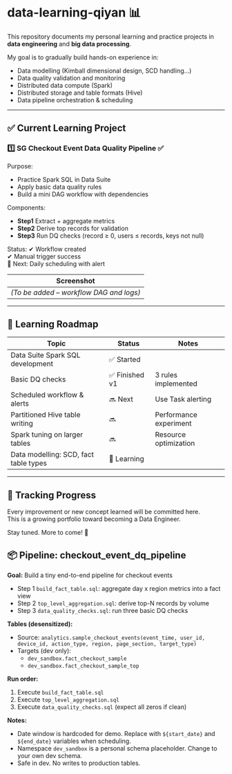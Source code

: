 # data-learning-qiyan 📊

 
This repository documents my personal learning and practice projects in **data engineering** and **big data processing**.

My goal is to gradually build hands-on experience in:
- Data modelling (Kimball dimensional design, SCD handling…)
- Data quality validation and monitoring
- Distributed data compute (Spark)
- Distributed storage and table formats (Hive)
- Data pipeline orchestration & scheduling

---

## ✅ Current Learning Project

### 1️⃣ SG Checkout Event Data Quality Pipeline ✅
Purpose:
- Practice Spark SQL in Data Suite
- Apply basic data quality rules
- Build a mini DAG workflow with dependencies

Components:
- **Step1** Extract + aggregate metrics  
- **Step2** Derive top records for validation  
- **Step3** Run DQ checks (record ≥ 0, users ≤ records, keys not null)

Status:
✔ Workflow created  
✔ Manual trigger success  
🚧 Next: Daily scheduling with alert

| Screenshot |
|-----------|
| *(To be added – workflow DAG and logs)* |

---

## 🎯 Learning Roadmap

| Topic | Status | Notes |
|------|--------|------|
| Data Suite Spark SQL development | ✅ Started | |
| Basic DQ checks | ✅ Finished v1 | 3 rules implemented |
| Scheduled workflow & alerts | 🔜 Next | Use Task alerting |
| Partitioned Hive table writing | 🔜 | Performance experiment |
| Spark tuning on larger tables | 🔜 | Resource optimization |
| Data modelling: SCD, fact table types | 🧩 Learning | |

---

## 📌 Tracking Progress

Every improvement or new concept learned will be committed here.  
This is a growing portfolio toward becoming a Data Engineer.

Stay tuned. More to come! 🚀
## 📦 Pipeline: checkout_event_dq_pipeline

**Goal:** Build a tiny end-to-end pipeline for checkout events
- Step 1 `build_fact_table.sql`: aggregate day x region metrics into a fact view
- Step 2 `top_level_aggregation.sql`: derive top-N records by volume
- Step 3 `data_quality_checks.sql`: run three basic DQ checks

**Tables (desensitized):**
- Source: `analytics.sample_checkout_events(event_time, user_id, device_id, action_type, region, page_section, target_type)`
- Targets (dev only): 
  - `dev_sandbox.fact_checkout_sample`
  - `dev_sandbox.fact_checkout_sample_top`

**Run order:**
1. Execute `build_fact_table.sql`
2. Execute `top_level_aggregation.sql`
3. Execute `data_quality_checks.sql` (expect all zeros if clean)

**Notes:**
- Date window is hardcoded for demo. Replace with `${start_date}` and `${end_date}` variables when scheduling.
- Namespace `dev_sandbox` is a personal schema placeholder. Change to your own dev schema.
- Safe in dev. No writes to production tables.

